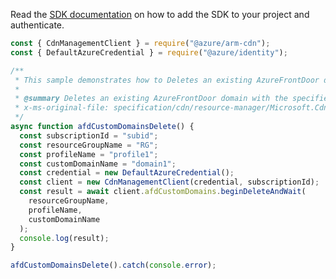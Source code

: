 Read the [SDK documentation](https://github.com/Azure/azure-sdk-for-js/blob/%40azure%2Farm-cdn_7.0.1/sdk/cdn/arm-cdn/README.md) on how to add the SDK to your project and authenticate.

```javascript
const { CdnManagementClient } = require("@azure/arm-cdn");
const { DefaultAzureCredential } = require("@azure/identity");

/**
 * This sample demonstrates how to Deletes an existing AzureFrontDoor domain with the specified domain name under the specified subscription, resource group and profile.
 *
 * @summary Deletes an existing AzureFrontDoor domain with the specified domain name under the specified subscription, resource group and profile.
 * x-ms-original-file: specification/cdn/resource-manager/Microsoft.Cdn/stable/2021-06-01/examples/AFDCustomDomains_Delete.json
 */
async function afdCustomDomainsDelete() {
  const subscriptionId = "subid";
  const resourceGroupName = "RG";
  const profileName = "profile1";
  const customDomainName = "domain1";
  const credential = new DefaultAzureCredential();
  const client = new CdnManagementClient(credential, subscriptionId);
  const result = await client.afdCustomDomains.beginDeleteAndWait(
    resourceGroupName,
    profileName,
    customDomainName
  );
  console.log(result);
}

afdCustomDomainsDelete().catch(console.error);
```
